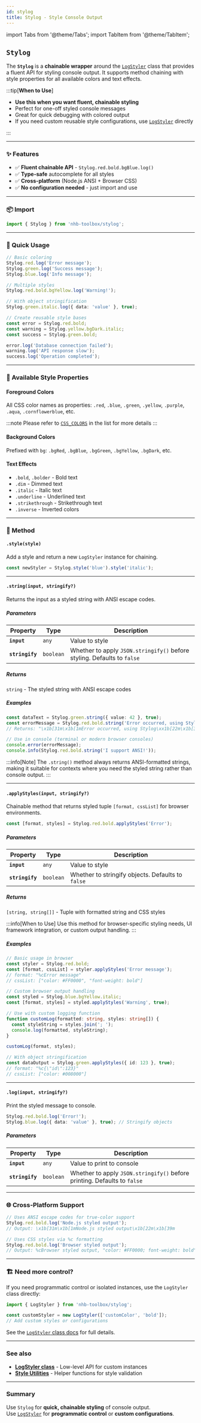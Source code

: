 ```yaml
---
id: stylog
title: Stylog - Style Console Output
---
```


import Tabs from '@theme/Tabs';
import TabItem from '@theme/TabItem';

<!-- markdownlint-disable-file MD024 -->

## `Stylog`

The **`Stylog`** is a **chainable wrapper** around the [`LogStyler`](/docs/classes/LogStyler) class that provides a fluent API for styling console output. It supports method chaining with style properties for all available colors and text effects.

:::tip[**When to Use**]

- **Use this when you want fluent, chainable styling**
- Perfect for one-off styled console messages
- Great for quick debugging with colored output
- If you need custom reusable style configurations, use [`LogStyler`](#-need-more-control) directly

:::

---

### ✨ Features

- ✅ **Fluent chainable API** - `Stylog.red.bold.bgBlue.log()`
- ✅ **Type-safe** autocomplete for all styles
- ✅ **Cross-platform** (Node.js ANSI + Browser CSS)
- ✅ **No configuration needed** - just import and use

---

### 📦 Import

```ts
import { Stylog } from 'nhb-toolbox/stylog';
```

---

### 🚀 Quick Usage

<Tabs>
<TabItem value="simple" label="Simple Usage">

```ts
// Basic coloring
Stylog.red.log('Error message');
Stylog.green.log('Success message');
Stylog.blue.log('Info message');
```

</TabItem>
<TabItem value="complex" label="Complex Styling">

```ts
// Multiple styles
Stylog.red.bold.bgYellow.log('Warning!');

// With object stringification
Stylog.green.italic.log({ data: 'value' }, true);
```

</TabItem>
<TabItem value="reusable" label="Reusable Bases">

```ts
// Create reusable style bases
const error = Stylog.red.bold;
const warning = Stylog.yellow.bgDark.italic;
const success = Stylog.green.bold;

error.log('Database connection failed');
warning.log('API response slow');
success.log('Operation completed');
```

</TabItem>
</Tabs>

---

### 🎨 Available Style Properties

#### Foreground Colors

All CSS color names as properties: `.red`, `.blue`, `.green`, `.yellow`, `.purple`, `.aqua`, `.cornflowerblue`, etc.

:::note
Please refer to [`CSS_COLORS`](/docs/types/constants#available-constants) in the list for more details
:::

#### Background Colors

Prefixed with `bg`: `.bgRed`, `.bgBlue`, `.bgGreen`, `.bgYellow`, `.bgDark`, etc.

#### Text Effects

- `.bold`, `.bolder` - Bold text
- `.dim` - Dimmed text
- `.italic` - Italic text
- `.underline` - Underlined text
- `.strikethrough` - Strikethrough text
- `.inverse` - Inverted colors

---

### 🔧 Method

#### `.style(style)`

Add a style and return a new `LogStyler` instance for chaining.

```ts
const newStyler = Stylog.style('blue').style('italic');
```

---

#### `.string(input, stringify?)`

Returns the input as a styled string with ANSI escape codes.

##### Parameters

| Property        | Type      | Description                                                             |
| --------------- | --------- | ----------------------------------------------------------------------- |
| **`input`**     | `any`     | Value to style                                                          |
| **`stringify`** | `boolean` | Whether to apply `JSON.stringify()` before styling. Defaults to `false` |

##### Returns

`string` - The styled string with ANSI escape codes

##### Examples

```ts
const dataText = Stylog.green.string({ value: 42 }, true);
const errorMessage = Stylog.red.bold.string('Error occurred, using Stylog');
// Returns: "\x1b[31m\x1b[1mError occurred, using Stylog\xx1b[22m\x1b[39m"

// Use in console (terminal or modern browser consoles)
console.error(errorMessage);
console.info(Stylog.red.bold.string('I support ANSI!'));
```

:::info[Note]
The `.string()` method always returns ANSI-formatted strings, making it suitable for contexts where you need the styled string rather than console output.
:::

---

#### `.applyStyles(input, stringify?)`

Chainable method that returns styled tuple `[format, cssList]` for browser environments.

```ts
const [format, styles] = Stylog.red.bold.applyStyles('Error');
```

##### Parameters

| Property        | Type      | Description                                       |
| --------------- | --------- | ------------------------------------------------- |
| **`input`**     | `any`     | Value to style                                    |
| **`stringify`** | `boolean` | Whether to stringify objects. Defaults to `false` |

##### Returns

`[string, string[]]` - Tuple with formatted string and CSS styles

:::info[When to Use]
Use this method for browser-specific styling needs, UI framework integration, or custom output handling.
:::

##### Examples

```ts
// Basic usage in browser
const styler = Stylog.red.bold;
const [format, cssList] = styler.applyStyles('Error message');
// format: "%cError message"
// cssList: ["color: #FF0000", "font-weight: bold"]

// Custom browser output handling
const styled = Stylog.blue.bgYellow.italic;
const [format, styles] = styled.applyStyles('Warning', true);

// Use with custom logging function
function customLog(formatted: string, styles: string[]) {
  const styleString = styles.join('; ');
  console.log(formatted, styleString);
}

customLog(format, styles);

// With object stringification
const dataOutput = Stylog.green.applyStyles({ id: 123 }, true);
// format: "%c{\"id\":123}"
// cssList: ["color: #008000"]
```

---

#### `.log(input, stringify?)`

Print the styled message to console.

```ts
Stylog.red.bold.log('Error!');
Stylog.blue.log({ data: 'value' }, true); // Stringify objects
```

##### Parameters

| Property        | Type      | Description                                                              |
| --------------- | --------- | ------------------------------------------------------------------------ |
| **`input`**     | `any`     | Value to print to console                                                |
| **`stringify`** | `boolean` | Whether to apply `JSON.stringify()` before printing. Defaults to `false` |

---

### 🌐 Cross-Platform Support

<Tabs>
<TabItem value="node" label="Node.js">

```ts
// Uses ANSI escape codes for true-color support
Stylog.red.bold.log('Node.js styled output');
// Output: \x1b[31m\x1b[1mNode.js styled output\x1b[22m\x1b[39m
```

</TabItem>
<TabItem value="browser" label="Browser">

```ts
// Uses CSS styles via %c formatting
Stylog.red.bold.log('Browser styled output');
// Output: %cBrowser styled output, "color: #FF0000; font-weight: bold"
```

</TabItem>
</Tabs>

---

### 🏗 Need more control?

If you need programmatic control or isolated instances, use the `LogStyler` class directly:

```ts
import { LogStyler } from 'nhb-toolbox/stylog';

const customStyler = new LogStyler(['customColor', 'bold']);
// Add custom styles or configurations
```

See the [`LogStyler` class docs](/docs/classes/LogStyler) for full details.

---

### See also

- [**LogStyler class**](/docs/classes/LogStyler) - Low-level API for custom instances
- [**Style Utilities**](/docs/utilities/misc/stylog-utils) - Helper functions for style validation

---

### Summary

Use `Stylog` for **quick, chainable styling** of console output.  
Use [`LogStyler`](/docs/classes/LogStyler) for **programmatic control** or **custom configurations**.
